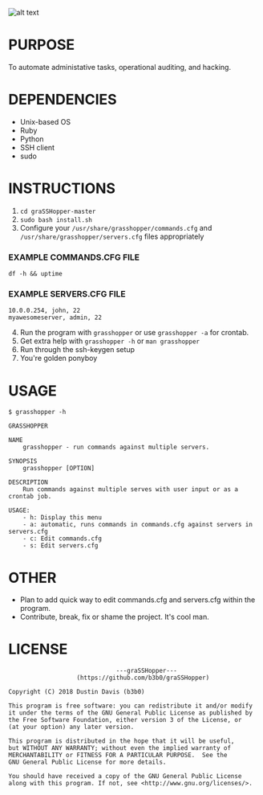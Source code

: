 ![alt text](https://i.imgur.com/w79Na6o.png "graSSHopper")
# PURPOSE
To automate administative tasks, operational auditing, and hacking.

# DEPENDENCIES
- Unix-based OS
- Ruby
- Python
- SSH client
- sudo

# INSTRUCTIONS
1. `cd graSSHopper-master`
2. `sudo bash install.sh`
3. Configure your `/usr/share/grasshopper/commands.cfg` and `/usr/share/grasshopper/servers.cfg` files appropriately 
### EXAMPLE COMMANDS.CFG FILE
```
df -h && uptime
```
### EXAMPLE SERVERS.CFG FILE
```
10.0.0.254, john, 22
myawesomeserver, admin, 22
```
4. Run the program with `grasshopper` or use `grasshopper -a` for crontab.
5. Get extra help with `grasshopper -h` or `man grasshopper`
7. Run through the ssh-keygen setup
7. You're golden ponyboy
# USAGE
```
$ grasshopper -h

GRASSHOPPER                                                                                       

NAME
    grasshopper - run commands against multiple servers.

SYNOPSIS
    grasshopper [OPTION]

DESCRIPTION
    Run commands against multiple serves with user input or as a crontab job.

USAGE:
    - h: Display this menu
    - a: automatic, runs commands in commands.cfg against servers in servers.cfg
    - c: Edit commands.cfg
    - s: Edit servers.cfg

```
# OTHER
- Plan to add quick way to edit commands.cfg and servers.cfg within the program.
- Contribute, break, fix or shame the project. It's cool man.

# LICENSE
```
                              ---graSSHopper---
                   (https://github.com/b3b0/graSSHopper)

Copyright (C) 2018 Dustin Davis (b3b0)

This program is free software: you can redistribute it and/or modify
it under the terms of the GNU General Public License as published by
the Free Software Foundation, either version 3 of the License, or
(at your option) any later version.

This program is distributed in the hope that it will be useful,
but WITHOUT ANY WARRANTY; without even the implied warranty of
MERCHANTABILITY or FITNESS FOR A PARTICULAR PURPOSE.  See the
GNU General Public License for more details.

You should have received a copy of the GNU General Public License
along with this program. If not, see <http://www.gnu.org/licenses/>.
```
